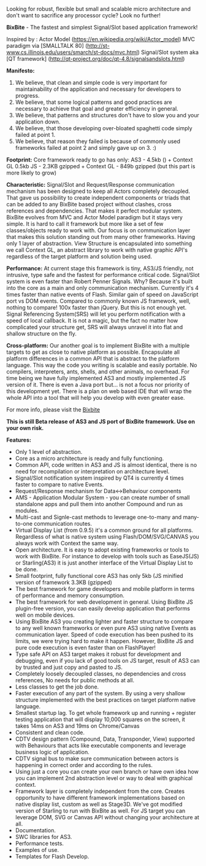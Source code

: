 Looking for robust, flexible but small and scalable micro architecture and don't want to sacrifice any processor cycle? Look no further!

<b>BixBite</b> - The fastest and simplest Signal/Slot based application framework!

Inspired by :
Actor Model (https://en.wikipedia.org/wiki/Actor_model)
MVC paradigm via [SMALLTALK 80] (http://st-www.cs.illinois.edu/users/smarch/st-docs/mvc.html)
Signal/Slot system aka [QT framework] (http://qt-project.org/doc/qt-4.8/signalsandslots.html)
 
<b>Manifesto:</b>
1. We believe, that clean and simple code is very important for maintainability of the application and necessary for developers to progress.
2. We believe, that some logical patterns and good practices are necessary to achieve that goal and greater efficiency in general.
3. We believe, that patterns and structures don't have to slow you and your application down.
4. We believe, that those developing over-bloated spaghetti code simply failed at point 1.
5. We believe, that reason they failed is because of commonly used frameworks failed at point 2 and simply gave up on 3. :)
 
<b>Footprint:</b>
Core framework ready to go has only:
AS3 - 4.5kb () + Context GL 0.5kb
JS  - 2.3KB gzipped + Context GL - 849b gzipped (but this part is more likely to grow)

<b>Characteristic:</b>
Signal/Slot and Request/Response communication mechanism has been designed to keep all Actors completely decoupled.
That gave us possibility to create independent components or triads that can be added to any BixBite based project without clashes, cross references and dependencies.
That makes it perfect modular system. BixBite evolves from MVC and Actor Model paradigm but it stays very simple. It is hard to call it framework but more like a set of few classes/objects ready to work with.
Our focus is on communication layer that makes this solution standing out from many other frameworks.
Having only 1 layer of abstraction.
View Structure is encapsulated into something we call Context GL, an abstract library to work with native graphic API's regardless of the target platform and solution being used.

<b>Performance:</b>
At current stage this framework is tiny, AS3/JS friendly, not intrusive, type safe and the fastest for performance critical code.
Signal/Slot system is even faster than Robert Penner Signals. Why? Because it's built into the core as a main and only communication mechanism.
Currently it's 4 times faster than native events of Flash. Similar gain of speed on JavaScript port vs DOM events.
Compared to commonly known JS framework, well, nothing to compare! 100x faster than jQuery.
But this is not enough yet. Signal Referencing System(SRS) will let you perform notification with a speed of local callback.
It is not a magic, but the fact no matter how complicated your structure get, SRS will always unravel it into flat and shallow structure on the fly.

<b>Cross-platform:</b>
Our another goal is to implement BixBite with a multiple targets to get as close to native platform as possible.
Encapsulate all platform differences in a common API that is abstract to the platform language.
This way the code you writing is scalable and easily portable. No compilers, interpreters, ants, shells, and other animals, no overhead.
For time being we have fully implemented AS3 and mostly implemented JS version of it.
There is even a Java port but... is not a focus nor priority of this development yet.
There is a plan on web based IDE that will wrap the whole API into a tool that will help you develop with even greater ease.

For more info, please visit the [Bixbite](http://www.bixbite.org)

<b>This is still Beta release of AS3 and JS port of BixBite framework. Use on your own risk.</b>

<b>Features:</b>
- Only 1 level of abstraction.
- Core as a micro architecture is ready and fully functioning.
- Common API, code written in AS3 and JS is almost identical, there is no need for recompilation or interpretation on architecture level.
- Signal/Slot notification system inspired by QT4 is currently 4 times faster to compare to native Events.
- Request/Response mechanism for Data<->Behaviour components
- AMS - Application Modular System - you can create number of small standalone apps and pull them into another Compound and run as modules.
- Multi-cast and Signle-cast methods to leverage one-to-many and many-to-one communication routes.
- Virtual Display List (from 0.9.5) it's a common ground for all platforms. Regardless of what is native system using Flash/DOM/SVG/CANVAS you always work with Context the same way.
- Open architecture. It is easy to adopt existing frameworks or tools to work with BixBite. For instance to develop with tools such as EaseJS(JS) or Starling(AS3) it is just another interface of the Virtual Display List to be done.
- Small footprint, fully functional core AS3 has only 5kb (JS minified version of framework 3.3KB (gzipped)
- The best framework for game developers and mobile platform in terms of performance and memory consumption.
- The best framework for web development in general. Using BixBite JS plugin-free version, you can easily develop application that performs well on mobile devices.
- Using BixBite AS3 you creating lighter and faster structure to compare to any well known frameworks or even pure AS3 using native Events as communication layer.
Speed of code execution has been pushed to its limits, we were trying hard to make it happen. However, BixBite JS and pure code execution is even faster than on FlashPlayer!
- Type safe API on AS3 target makes it robust for development and debugging, even if you lack of good tools on JS target, result of AS3 can by trusted and just copy and pasted to JS.
- Completely loosely decoupled classes, no dependencies and cross references, No needs for public methods at all.
- Less classes to get the job done.
- Faster execution of any part of the system. By using a very shallow structure implemented with the best practices on target platform native language.
- Smallest startup lag. To get whole framework up and running + register testing application that will display 10,000 squares on the screen, it takes 14ms on AS3 and 19ms on Chrome/Canvas
- Consistent and clean code.
- CDTV design pattern (Compound, Data, Transponder, View) supported with Behaviours that acts like executable components and leverage business logic of application.
- CDTV signal bus to make sure communication between actors is happening in correct order and according to the rules.
- Using just a core you can create your own branch or have own idea how you can implement 2nd abstraction level or way to deal with graphical context.
- Framework layer is completely independent from the core. Creates opportunity to have different framework implementations based on native display list, custom as well as Stage3D.
We've got modified version of Starling to run with BixBite as well. For JS target you can leverage DOM, SVG or Canvas API without changing your architecture at all.
- Documentation.
- SWC libraries for AS3.
- Performance tests.
- Examples of use.
- Templates for Flash Develop.
   
